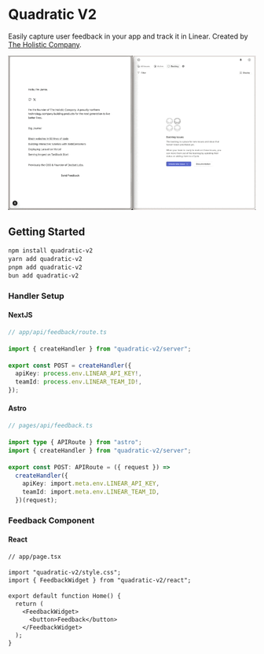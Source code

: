 # Quadratic V2

Easily capture user feedback in your app and track it in Linear. Created by [The Holistic Company](https://www.holistic.company).

![Demo](./demo.gif)

## Getting Started

```bash
npm install quadratic-v2
yarn add quadratic-v2
pnpm add quadratic-v2
bun add quadratic-v2
```

### Handler Setup

#### NextJS

```ts
// app/api/feedback/route.ts

import { createHandler } from "quadratic-v2/server";

export const POST = createHandler({
  apiKey: process.env.LINEAR_API_KEY!,
  teamId: process.env.LINEAR_TEAM_ID!,
});
```

#### Astro

```ts
// pages/api/feedback.ts

import type { APIRoute } from "astro";
import { createHandler } from "quadratic-v2/server";

export const POST: APIRoute = ({ request }) =>
  createHandler({
    apiKey: import.meta.env.LINEAR_API_KEY,
    teamId: import.meta.env.LINEAR_TEAM_ID,
  })(request);
```

### Feedback Component

#### React

```tsx
// app/page.tsx

import "quadratic-v2/style.css";
import { FeedbackWidget } from "quadratic-v2/react";

export default function Home() {
  return (
    <FeedbackWidget>
      <button>Feedback</button>
    </FeedbackWidget>
  );
}
```